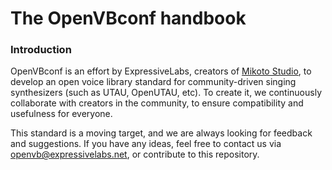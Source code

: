 # The OpenVBconf handbook
### Introduction
OpenVBconf is an effort by ExpressiveLabs, creators of [Mikoto Studio](https://mikoto.studio/), to develop an open voice library standard for community-driven singing synthesizers (such as UTAU, OpenUTAU, etc). To create it, we continuously collaborate with creators in the community, to ensure compatibility and usefulness for everyone.

This standard is a moving target, and we are always looking for feedback and suggestions. If you have any ideas, feel free to contact us via [openvb@expressivelabs.net](mailto:openvb@expressivelabs.net), or contribute to this repository.